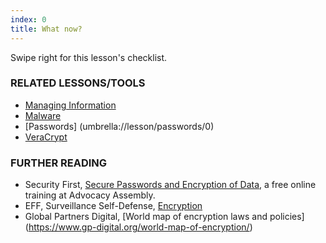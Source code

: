 ```yaml
---
index: 0
title: What now?
---
```

Swipe right for this lesson's checklist.

### RELATED LESSONS/TOOLS

*   [Managing Information](umbrella://lesson/managing-information)
*   [Malware](umbrella://lesson/malware)
*	[Passwords] (umbrella://lesson/passwords/0)
*   [VeraCrypt](umbrella://lesson/veracrypt)

### FURTHER READING

* 	Security First, [Secure Passwords and Encryption of Data](https://advocacyassembly.org/en/courses/31/#/chapter/1/lesson/1), a free online training at Advocacy Assembly.  
*   EFF, Surveillance Self-Defense, [Encryption](https://ssd.eff.org/en/module/what-encryption)
*	Global Partners Digital, [World map of encryption laws and policies] (https://www.gp-digital.org/world-map-of-encryption/)